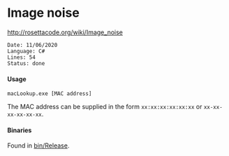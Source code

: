 # Image noise

http://rosettacode.org/wiki/Image_noise

```
Date: 11/06/2020
Language: C#
Lines: 54
Status: done
```

#### Usage

`macLookup.exe [MAC address]`

The MAC address can be supplied in the form `xx:xx:xx:xx:xx:xx` or `xx-xx-xx-xx-xx-xx`.

#### Binaries

Found in [bin/Release](https://www.github.com/codemicro/codeChallenges/blob/master/imageNoise/bin/Release).